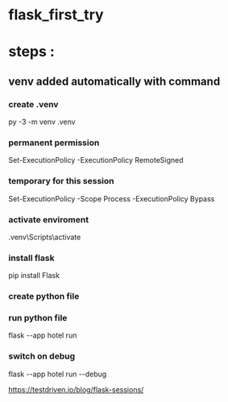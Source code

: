 # flask_first_try

# steps : 

## venv added automatically with command 

### create .venv
py -3 -m venv .venv
### permanent permission
Set-ExecutionPolicy -ExecutionPolicy RemoteSigned
### temporary for this session
Set-ExecutionPolicy -Scope Process -ExecutionPolicy Bypass
### activate enviroment
.venv\Scripts\activate

### install flask
pip install Flask

### create python file
### run python file
flask --app hotel run

### switch on debug
flask --app hotel run --debug

https://testdriven.io/blog/flask-sessions/